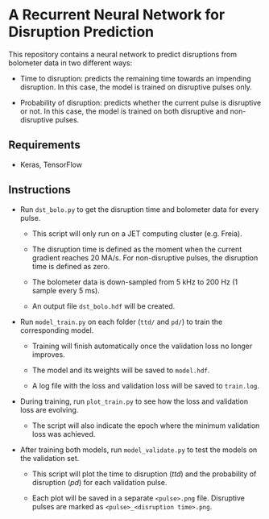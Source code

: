 # A Recurrent Neural Network for Disruption Prediction

This repository contains a neural network to predict disruptions from bolometer data in two different ways:

* Time to disruption: predicts the remaining time towards an impending disruption. In this case, the model is trained on disruptive pulses only.

* Probability of disruption: predicts whether the current pulse is disruptive or not. In this case, the model is trained on both disruptive and non-disruptive pulses.

## Requirements

- Keras, TensorFlow

## Instructions

- Run `dst_bolo.py` to get the disruption time and bolometer data for every pulse.

    - This script will only run on a JET computing cluster (e.g. Freia).
    
    - The disruption time is defined as the moment when the current gradient reaches 20 MA/s. For non-disruptive pulses, the disruption time is defined as zero.

    - The bolometer data is down-sampled from 5 kHz to 200 Hz (1 sample every 5 ms).

    - An output file `dst_bolo.hdf` will be created.

- Run `model_train.py` on each folder (`ttd/` and `pd/`) to train the corresponding model.

    - Training will finish automatically once the validation loss no longer improves.
    
    - The model and its weights will be saved to `model.hdf`.
    
    - A log file with the loss and validation loss will be saved to `train.log`.

- During training, run `plot_train.py` to see how the loss and validation loss are evolving.

    - The script will also indicate the epoch where the minimum validation loss was achieved.

- After training both models, run `model_validate.py` to test the models on the validation set.

    - This script will plot the time to disruption (_ttd_) and the probability of disruption (_pd_) for each validation pulse.
    
    - Each plot will be saved in a separate `<pulse>.png` file. Disruptive pulses are marked as `<pulse>_<disruption time>.png`.
